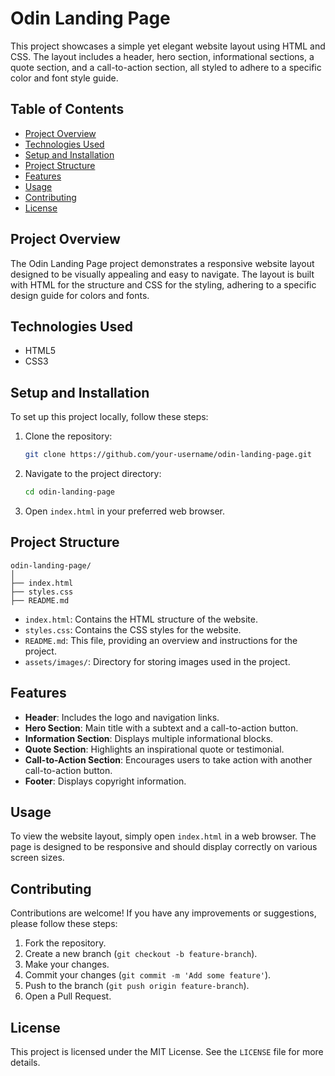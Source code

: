 # Odin Landing Page

This project showcases a simple yet elegant website layout using HTML and CSS. The layout includes a header, hero section, informational sections, a quote section, and a call-to-action section, all styled to adhere to a specific color and font style guide.

## Table of Contents

- [Project Overview](#project-overview)
- [Technologies Used](#technologies-used)
- [Setup and Installation](#setup-and-installation)
- [Project Structure](#project-structure)
- [Features](#features)
- [Usage](#usage)
- [Contributing](#contributing)
- [License](#license)

## Project Overview

The Odin Landing Page project demonstrates a responsive website layout designed to be visually appealing and easy to navigate. The layout is built with HTML for the structure and CSS for the styling, adhering to a specific design guide for colors and fonts.

## Technologies Used

- HTML5
- CSS3

## Setup and Installation

To set up this project locally, follow these steps:

1. Clone the repository:
    ```bash
    git clone https://github.com/your-username/odin-landing-page.git
    ```
2. Navigate to the project directory:
    ```bash
    cd odin-landing-page
    ```
3. Open `index.html` in your preferred web browser.

## Project Structure

```
odin-landing-page/
│
├── index.html
├── styles.css
├── README.md
```

- `index.html`: Contains the HTML structure of the website.
- `styles.css`: Contains the CSS styles for the website.
- `README.md`: This file, providing an overview and instructions for the project.
- `assets/images/`: Directory for storing images used in the project.

## Features

- **Header**: Includes the logo and navigation links.
- **Hero Section**: Main title with a subtext and a call-to-action button.
- **Information Section**: Displays multiple informational blocks.
- **Quote Section**: Highlights an inspirational quote or testimonial.
- **Call-to-Action Section**: Encourages users to take action with another call-to-action button.
- **Footer**: Displays copyright information.

## Usage

To view the website layout, simply open `index.html` in a web browser. The page is designed to be responsive and should display correctly on various screen sizes.

## Contributing

Contributions are welcome! If you have any improvements or suggestions, please follow these steps:

1. Fork the repository.
2. Create a new branch (`git checkout -b feature-branch`).
3. Make your changes.
4. Commit your changes (`git commit -m 'Add some feature'`).
5. Push to the branch (`git push origin feature-branch`).
6. Open a Pull Request.

## License

This project is licensed under the MIT License. See the `LICENSE` file for more details.
